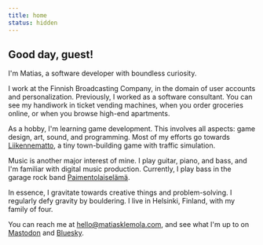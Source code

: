 ```yaml
---
title: home
status: hidden
---
```


## Good day, guest!

I'm Matias, a software developer with boundless curiosity.

I work at the Finnish Broadcasting Company, in the domain of user accounts and personalization. Previously, I worked as a software consultant. You can see my handiwork in ticket vending machines, when you order groceries online, or when you browse high-end apartments.

As a hobby, I'm learning game development. This involves all aspects: game design, art, sound, and programming. Most of my efforts go towards [Liikennematto](/liikennematto-devlog-five), a tiny town-building game with traffic simulation.

Music is another major interest of mine. I play guitar, piano, and bass, and I'm familiar with digital music production. Currently, I play bass in the garage rock band [Paimentolaiselämä](https://paimentolaiselama.bandcamp.com).

In essence, I gravitate towards creative things and problem-solving. I regularly defy gravity by bouldering. I live in Helsinki, Finland, with my family of four.

You can reach me at [hello@matiasklemola.com](mailto:hello@matiasklemola.com), and see what I'm up to on [Mastodon](https://mastodon.gamedev.place/@yourmagicisworking) and [Bluesky](https://bsky.app/profile/matiasklemola.com).
